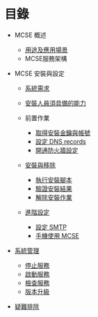 # 目錄
* MCSE 概述
	* [用途及應用場景](overview.md)
	* MCSE服務架構
* MCSE 安裝與設定
	* [系統需求](system_requirement.md)
	* [安裝人員須具備的能力](capability.md)
	* 前置作業
		* [取得安裝金鑰與帳號](prerequisite_key.md)
		* [設定 DNS records](prerequisite_dns.md)
		* [開通防火牆設定](prerequisite_firewall.md)

	* [安裝與移除](setup.md)
		* [執行安裝腳本](setup_script.md) 
		* [驗證安裝結果](setup_result.md)
		* [解除安裝作業](uninstall.md)

	* [進階設定](advanced.md)
		* [設定 SMTP](advanced_smtp.md)
		* [手機使用 MCSE](advanced_mobile.md) 	
* [系統管理](operation.md)
	* [停止服務](operation_stop.md)
	* [啟動服務](operation_start.md)
	* [檢查服務](operation_check.md)
	* [版本升級](operation_upgrade.md)

* [疑難排除](troubleshooting.md)